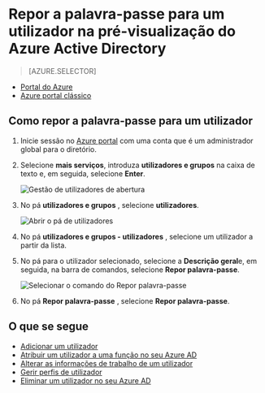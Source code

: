 <properties
    pageTitle="Repor a palavra-passe para um utilizador na pré-visualização do Azure Active Directory | Microsoft Azure"
    description="Explica como repor a palavra-passe para um utilizador no Azure Active Directory"
    services="active-directory"
    documentationCenter=""
    authors="curtand"
    manager="femila"
    editor=""/>

<tags
    ms.service="active-directory"
    ms.workload="identity"
    ms.tgt_pltfrm="na"
    ms.devlang="na"
    ms.topic="article"
    ms.date="10/13/2016"
    ms.author="curtand"/>

# <a name="reset-the-password-for-a-user-in-azure-active-directory-preview"></a>Repor a palavra-passe para um utilizador na pré-visualização do Azure Active Directory

> [AZURE.SELECTOR]
- [Portal do Azure](active-directory-users-reset-password-azure-portal.md)
- [Azure portal clássico](active-directory-create-users-reset-password.md)


## <a name="how-to-reset-the-password-for-a-user"></a>Como repor a palavra-passe para um utilizador

1.  Inicie sessão no [Azure portal](https://portal.azure.com) com uma conta que é um administrador global para o diretório.

2.  Selecione **mais serviços**, introduza **utilizadores e grupos** na caixa de texto e, em seguida, selecione **Enter**.

    ![Gestão de utilizadores de abertura](./media/active-directory-users-reset-password-azure-portal/create-users-user-management.png)

3.  No pá **utilizadores e grupos** , selecione **utilizadores**.

    ![Abrir o pá de utilizadores](./media/active-directory-users-reset-password-azure-portal/create-users-open-users-blade.png)

4. No pá **utilizadores e grupos - utilizadores** , selecione um utilizador a partir da lista.

5. No pá para o utilizador selecionado, selecione a **Descrição geral**e, em seguida, na barra de comandos, selecione **Repor palavra-passe**.

    ![Selecionar o comando do Repor palavra-passe](./media/active-directory-users-reset-password-azure-portal/create-users-reset-password-command.png)

6. No pá **Repor palavra-passe** , selecione **Repor palavra-passe**.

## <a name="whats-next"></a>O que se segue

- [Adicionar um utilizador](active-directory-users-create-azure-portal.md)
- [Atribuir um utilizador a uma função no seu Azure AD](active-directory-users-assign-role-azure-portal.md)
- [Alterar as informações de trabalho de um utilizador](active-directory-users-work-info-azure-portal.md)
- [Gerir perfis de utilizador](active-directory-users-profile-azure-portal.md)
- [Eliminar um utilizador no seu Azure AD](active-directory-users-delete-user-azure-portal.md)
